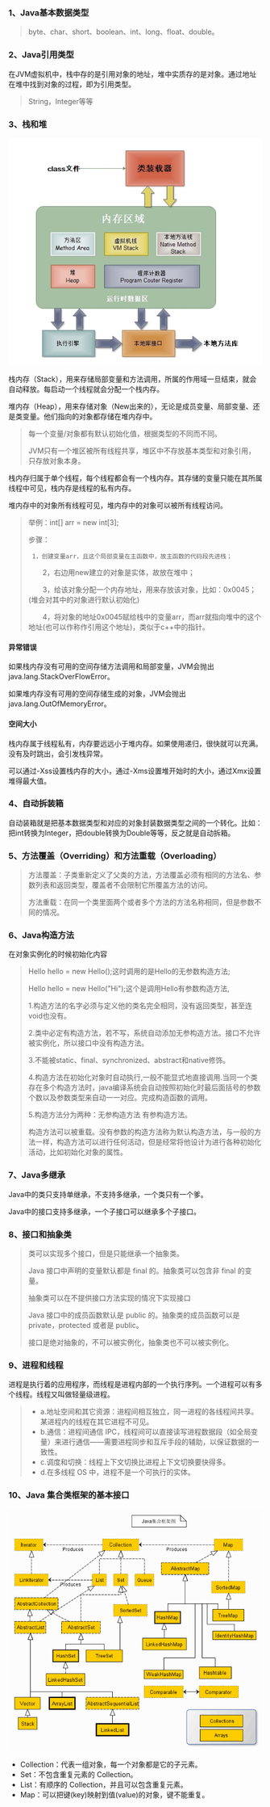 ### 1、Java基本数据类型
> byte、char、short、boolean、int、long、float、double。
### 2、Java引用类型
在JVM虚拟机中，栈中存的是引用对象的地址，堆中实质存的是对象。通过地址在堆中找到对象的过程，即为引用类型。
> String，Integer等等

### 3、栈和堆

![JVM基本结构](https://raw.githubusercontent.com/crazy-xu/Java-Tech-Note/master/JavaBasic/image/999_JVM%E5%9F%BA%E6%9C%AC%E7%BB%93%E6%9E%84.png)

栈内存（Stack），用来存储局部变量和方法调用，所属的作用域一旦结束，就会自动释放。每启动一个线程就会分配一个栈内存。

堆内存（Heap），用来存储对象（New出来的），无论是成员变量、局部变量、还是类变量。他们指向的对象都存储在堆内存中。
> 每一个变量/对象都有默认初始化值，根据类型的不同而不同。
> 
> JVM只有一个堆区被所有线程共享，堆区中不存放基本类型和对象引用，只存放对象本身。

栈内存归属于单个线程，每个线程都会有一个栈内存。其存储的变量只能在其所属线程中可见，栈内存是线程的私有内存。

堆内存中的对象所有线程可见，堆内存中的对象可以被所有线程访问。
> 举例：int[] arr = new int[3];
> 
>  步骤：
> 
>      1，创建变量arr，且这个局部变量在主函数中，故主函数的代码段先进栈；
> 
>   　　2，右边用new建立的对象是实体，故放在堆中；
> 
>   　　3，给该对象分配一个内存地址，用来存放该对象，比如：0x0045；(堆会对其中的对象进行默认初始化)
> 
>   　　4，将对象的地址0x0045赋给栈中的变量arr，而arr就指向堆中的这个地址(也可以作称作引用这个地址)，类似于c++中的指针。

#### 异常错误
如果栈内存没有可用的空间存储方法调用和局部变量，JVM会抛出java.lang.StackOverFlowError。

如果堆内存没有可用的空间存储生成的对象，JVM会抛出java.lang.OutOfMemoryError。

#### 空间大小
栈内存属于线程私有，内存要远远小于堆内存。如果使用递归，很快就可以充满。没有及时跳出，会引发栈异常。

可以通过-Xss设置栈内存的大小，通过-Xms设置堆开始时的大小，通过Xmx设置堆得最大值。

### 4、自动拆装箱
自动装箱就是把基本数据类型和对应的对象封装数据类型之间的一个转化。比如：把int转换为Integer，把double转换为Double等等，反之就是自动拆箱。

### 5、方法覆盖（Overriding）和方法重载（Overloading）
> 方法覆盖：子类重新定义了父类的方法，方法覆盖必须有相同的方法名、参数列表和返回类型，覆盖者不会限制它所覆盖方法的访问。
> 
> 方法重载：在同一个类里面两个或者多个方法的方法名称相同，但是参数不同的情况。

### 6、Java构造方法
在对象实例化的时候初始化内容
> Hello hello = new Hello();这时调用的是Hello的无参数构造方法;
> 
> Hello hello = new Hello("Hi");这个是调用Hello有参数构造方法,
> 
> 1.构造方法的名字必须与定义他的类名完全相同，没有返回类型，甚至连void也没有。
> 
> 2.类中必定有构造方法，若不写，系统自动添加无参构造方法。接口不允许被实例化，所以接口中没有构造方法。
> 
> 3.不能被static、final、synchronized、abstract和native修饰。
> 
> 4.构造方法在初始化对象时自动执行,一般不能显式地直接调用.当同一个类存在多个构造方法时，java编译系统会自动按照初始化时最后面括号的参数个数以及参数类型来自动一一对应。完成构造函数的调用。
> 
> 5.构造方法分为两种：无参构造方法 有参构造方法。
> 
> 构造方法可以被重载。没有参数的构造方法称为默认构造方法，与一般的方法一样，构造方法可以进行任何活动，但是经常将他设计为进行各种初始化活动，比如初始化对象的属性。

### 7、Java多继承
Java中的类只支持单继承，不支持多继承，一个类只有一个爹。

Java中的接口支持多继承，一个子接口可以继承多个子接口。

### 8、接口和抽象类
> 类可以实现多个接口，但是只能继承一个抽象类。
> 
> Java 接口中声明的变量默认都是 final 的。抽象类可以包含非 final 的变量。
> 
> 抽象类可以在不提供接口方法实现的情况下实现接口
> 
> Java 接口中的成员函数默认是 public 的。抽象类的成员函数可以是 private，protected 或者是 public。
> 
> 接口是绝对抽象的，不可以被实例化，抽象类也不可以被实例化。

### 9、进程和线程
进程是执行着的应用程序，而线程是进程内部的一个执行序列。一个进程可以有多个线程。线程又叫做轻量级进程。
> * a.地址空间和其它资源：进程间相互独立，同一进程的各线程间共享。某进程内的线程在其它进程不可见。
> * b.通信：进程间通信 IPC，线程间可以直接读写进程数据段（如全局变量）来进行通信——需要进程同步和互斥手段的辅助，以保证数据的一致性。
> * c.调度和切换：线程上下文切换比进程上下文切换要快得多。
> * d.在多线程 OS 中，进程不是一个可执行的实体。

### 10、Java 集合类框架的基本接口

![Java集合框架图](https://raw.githubusercontent.com/crazy-xu/Java-Tech-Note/master/JavaBasic/image/999_Java%E9%9B%86%E5%90%88%E6%A1%86%E6%9E%B6%E5%9B%BE.gif)

* Collection：代表一组对象，每一个对象都是它的子元素。
* Set：不包含重复元素的 Collection。
* List：有顺序的 Collection，并且可以包含重复元素。
* Map：可以把键(key)映射到值(value)的对象，键不能重复。












